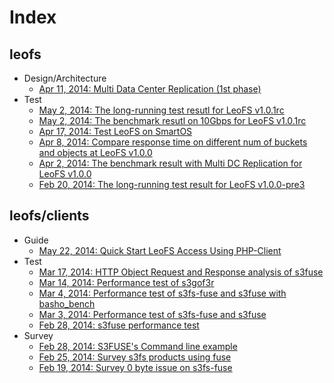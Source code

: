 # Index
## leofs
- Design/Architecture
    - [Apr 11, 2014: Multi Data Center Replication (1st phase)](https://github.com/leo-project/notes/tree/master/leofs/design/mdc-replication/phase-1/README.md)
- Test
    - [May 2, 2014: The long-running test resutl for LeoFS v1.0.1rc](https://github.com/leo-project/notes/tree/master/leofs/longrunning/leofs/20140502/README.md)
    - [May 2, 2014: The benchmark resutl on 10Gbps for LeoFS v1.0.1rc](https://github.com/leo-project/notes/tree/master/leofs/benchmark/leofs/20140502/README.md)
    - [Apr 17, 2014: Test LeoFS on SmartOS](https://github.com/leo-project/notes/blob/master/leofs/test/smartos/20140416/README.md) 
    - [Apr 8, 2014: Compare response time on different num of buckets and objects at LeoFS v1.0.0](https://github.com/leo-project/notes/tree/master/leofs/benchmark/leofs/20140408/README.md)
    - [Apr 2, 2014: The benchmark result with Multi DC Replication for LeoFS v1.0.0](https://github.com/leo-project/notes/tree/master/leofs/benchmark/leofs/20140402/README.md)
    - [Feb 20, 2014: The long-running test result for LeoFS v1.0.0-pre3](https://github.com/leo-project/notes/tree/master/leofs/longrunning/leofs/20140220/README.md)

## leofs/clients

- Guide
  - [May 22, 2014: Quick Start LeoFS Access Using PHP-Client](https://github.com/leo-project/notes/blob/a277978c38133a0db9d0ae9d47a10334c7472777/leofs/clients/php/README.md)
- Test
  - [Mar 17, 2014: HTTP Object Request and Response analysis of s3fuse](https://github.com/leo-project/notes/tree/master/leofs/clients/s3fuse/20140317)
  - [Mar 14, 2014: Performance test of s3gof3r](https://github.com/leo-project/notes/tree/master/leofs/clients/s3gof3r/20140314)
  - [Mar 4, 2014: Performance test of s3fs-fuse and s3fuse with basho_bench](https://github.com/leo-project/notes/tree/master/leofs/clients/fuse/20140304)
  - [Mar 3, 2014: Performance test of s3fs-fuse and s3fuse](https://github.com/leo-project/notes/tree/master/leofs/clients/fuse/20140303)
  - [Feb 28, 2014: s3fuse performance test](https://github.com/leo-project/notes/tree/master/leofs/clients/s3fuse/20140228/README.md)
- Survey
  - [Feb 28, 2014: S3FUSE's Command line example](https://github.com/leo-project/notes/blob/master/leofs/clients/s3fuse/README.md)
  - [Feb 25, 2014: Survey s3fs products using fuse](https://github.com/leo-project/notes/tree/master/leofs/clients/fuse/20140225/README.md)
  - [Feb 19, 2014: Survey 0 byte issue on s3fs-fuse](https://github.com/leo-project/notes/tree/master/leofs/clients/s3fs-fuse/20140219)
